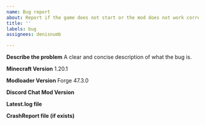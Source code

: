 ```yaml
---
name: Bug report
about: Report if the game does not start or the mod does not work correctly
title: ''
labels: bug
assignees: denisnumb

---
```


**Describe the problem**
A clear and concise description of what the bug is.

**Minecraft Version**
1.20.1

**Modloader Version**
Forge 47.3.0

**Discord Chat Mod Version**

**Latest.log file**

**CrashReport file (if exists)**
